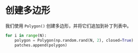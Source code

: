 # 创建多边形

我们使用 `Polygon()` 创建多边形，并将它们追加到补丁列表中。

```python
for i in range(N):
    polygon = Polygon(np.random.rand(N, 2), closed=True)
    patches.append(polygon)
```
